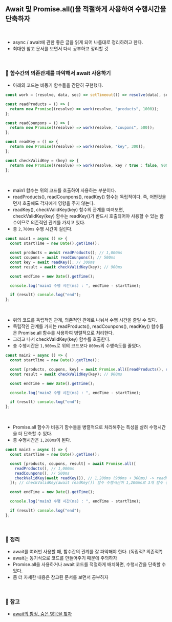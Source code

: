 ## Await 및 Promise.all()을 적절하게 사용하여 수행시간을 단축하자

<br>

- async / await에 관한 좋은 글을 읽게 되어 나름대로 정리하려고 한다.
- 최대한 참고 문서를 보면서 다시 공부하고 정리할 것

<br>

### :book: 함수간의 의존관계를 파악해서 await 사용하기

- 아래의 코드는 비동기 함수들을 간단히 구현했다.

```javascript
const work = (resolve, data, sec) => setTimeout(() => resolve(data), sec);

const readProducts = () => {
  return new Promise((resolve) => work(resolve, "products", 1000));
};

const readCounpons = () => {
  return new Promise((resolve) => work(resolve, "coupons", 500));
};

const readKey = () => {
  return new Promise((resolve) => work(resolve, "key", 300));
};

const checkValidKey = (key) => {
  return new Promise((resolve) => work(resolve, key ? true : false, 900));
};
```

<br>

- main1 함수는 위의 코드를 호출하여 사용하는 부분이다.
- readProducts(), readCounpons(), readKey() 함수는 독립적이다. 즉, 어떤것을 먼저 호출해도 각자에게 영향을 주지 않는다.
- readKey(), checkValidKey(key) 함수의 관계를 따져보면, checkValidKey(key) 함수는 readKey()가 반드시 호출되어야 사용할 수 있는 함수이므로 의존적인 관계를 가지고 있다.
- 총 `2,700ms` 수행 시간이 걸린다.

```javascript
const main1 = async () => {
  const startTime = new Date().getTime();

  const products = await readProducts(); // 1,000ms
  const coupons = await readCounpons(); // 500ms
  const key = await readKey(); // 300ms
  const result = await checkValidKey(key); // 900ms

  const endTime = new Date().getTime();

  console.log("main1 수행 시간(ms) : ", endTime - startTime);

  if (result) console.log("end");
};
```

<br>

- 위의 코드를 독립적인 관계, 의존적인 관계로 나눠서 수행 시간을 줄일 수 있다.
- 독립적인 관계를 가지는 readProducts(), readCounpons(), readKey() 함수들은 Promise.all 함수를 사용하여 병렬적으로 처리한다.
- 그리고 나서 checkValidKey(key) 함수를 호출한다.
- 총 수행시간은 `1,900ms`로 위의 코드보다 `800ms`의 수행속도를 줄였다.

```javascript
const main2 = async () => {
  const startTime = new Date().getTime();

  const [products, coupons, key] = await Promise.all([readProducts(), readCounpons(), readKey()]); // 1,000ms -> readProducts() 함수 수행시간이 1,000ms 로 3개 함수 중 가장 오래 걸린다.
  const result = await checkValidKey(key); // 900ms

  const endTime = new Date().getTime();

  console.log("main2 수행 시간(ms) : ", endTime - startTime);

  if (result) console.log("end");
};
```

<br>

- Promise.all 함수가 비동기 함수들을 병렬적으로 처리해주는 특성을 살려 수행시간을 더 단축할 수 있다.
- 총 수행시간은 `1,200ms`이 된다.

```javascript
const main3 = async () => {
  const startTime = new Date().getTime();

  const [products, coupons, result] = await Promise.all([
    readProducts(), // 1,000ms
    readCounpons(), // 500ms
    checkValidKey(await readKey()), // 1,200ms (900ms + 300ms) -> readKey()를 수행한 후, 바로 checkValidKey(key) 작업을 진행함
  ]); // checkValidKey(await readKey()) 함수 수행시간이 1,200ms로 3개 함수 중 가장 오래 걸린다.

  const endTime = new Date().getTime();

  console.log("main3 수행 시간(ms) : ", endTime - startTime);

  if (result) console.log("end");
};
```

<br>

### :book: 정리

- await를 여러번 사용할 때, 함수간의 관계를 잘 파악해야 한다. (독립적? 의존적?)
- await는 동기식으로 코드를 만들어주기 때문에 주의하자
- Promise.all을 사용하거나 await 코드를 적절하게 배치하면, 수행시간을 단축할 수 있다.
- 좀 더 자세한 내용은 참고된 문서를 보면서 공부하자

<br>

### :bookmark: 참고

- [await의 함정, 숨은 병목을 찾자](https://jaeheon.kr/161)
